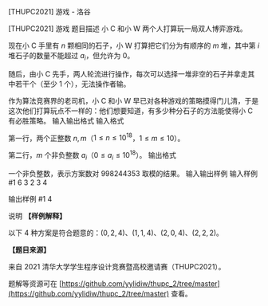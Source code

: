



[THUPC2021] 游戏 - 洛谷














[THUPC2021] 游戏
题目描述
小 C 和小 W 两个人打算玩一局双人博弈游戏。

现在小 C 手里有 $n$ 颗相同的石子，小 W 打算把它们分为有顺序的 $m$ 堆，其中第 $i$ 堆石子的数量不能超过 $a_i$，但允许为 $0$。

随后，由小 C 先手，两人轮流进行操作，每次可以选择一堆非空的石子并拿走其中若干个（至少 $1$ 个），无法操作者输。

作为算法竞赛界的老司机，小 C 和小 W 早已对各种游戏的策略摸得门儿清，于是这次他们打算玩点不一样的：他们想要知道，有多少种分石子的方法能使得小 C 有必胜策略。
输入输出格式
输入格式

第一行，两个正整数 $n, m$（$1 \le n \le {10}^{18}$，$1 \le m \le 10$）。

第二行，$m$ 个非负整数 $a_i$（$0 \le a_i \le {10}^{18}$）。
输出格式

一个非负整数，表示方案数对 $998244353$ 取模的结果。
输入输出样例
输入样例 #1
6 3
2 3 4

输出样例 #1
4

说明
**【样例解释】**

以下 $4$ 种方案是符合题意的：$(0,2,4)$、$(1,1,4)$、$(2,0,4)$、$(2,2,2)$。

**【题目来源】**

来自 2021 清华大学学生程序设计竞赛暨高校邀请赛（THUPC2021）。

题解等资源可在 [https://github.com/yylidiw/thupc_2/tree/master](https://github.com/yylidiw/thupc_2/tree/master) 查看。






